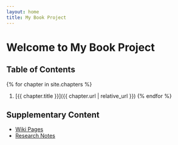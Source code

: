 ```yaml
---
layout: home
title: My Book Project
---
```


# Welcome to My Book Project

## Table of Contents

{% for chapter in site.chapters %}
1. [{{ chapter.title }}]({{ chapter.url | relative_url }})
{% endfor %}

## Supplementary Content

- [Wiki Pages](/wiki)
- [Research Notes](/research)
